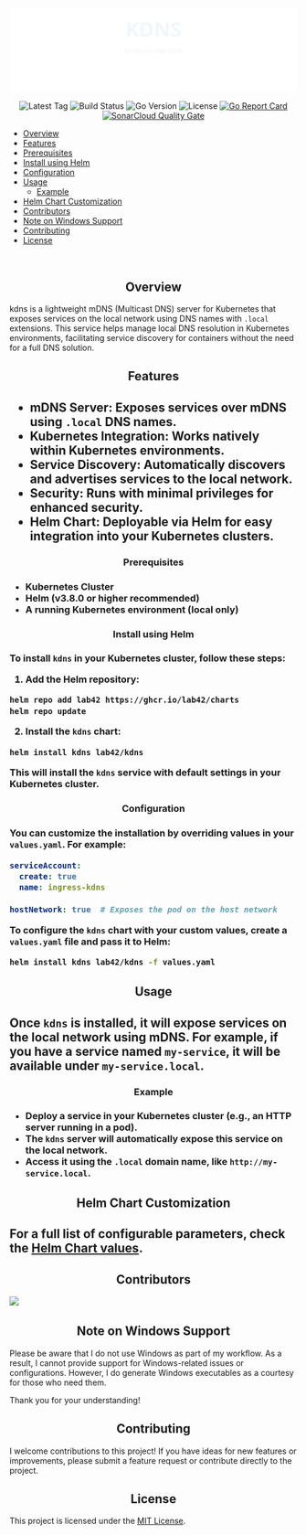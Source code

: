 ![kdns](assets/banner.svg)

<p align="center">
  <img src="https://img.shields.io/github/v/tag/lab42/kdns?label=latest%20tag&style=flat-square" alt="Latest Tag" height="30" />
  <img src="https://img.shields.io/github/actions/workflow/status/lab42/kdns/tag.yaml?style=flat-square" alt="Build Status" height="30" />
  <img src="https://img.shields.io/github/go-mod/go-version/lab42/kdns?style=flat-square" alt="Go Version" height="30" />
  <img src="https://img.shields.io/github/license/lab42/kdns?style=flat-square" alt="License" height="30" />
  <a href="https://goreportcard.com/report/github.com/lab42/kdns">
    <img src="https://goreportcard.com/badge/github.com/lab42/kdns?style=flat-square" alt="Go Report Card" height="30" />
  </a>
  <a href="https://sonarcloud.io/summary/overall?id=lab42_kdns">
  <img src="https://img.shields.io/sonar/quality_gate/lab42_kdns/main?server=https%3A%2F%2Fsonarcloud.io&style=flat-square" alt="SonarCloud Quality Gate" height="30">
  </a>
</p>

- [Overview](#overview)
- [Features](#features)
- [Prerequisites](#prerequisites)
- [Install using Helm](#install-using-helm)
- [Configuration](#configuration)
- [Usage](#usage)
  - [Example](#example)
- [Helm Chart Customization](#helm-chart-customization)
- [Contributors](#contributors)
- [Note on Windows Support](#note-on-windows-support)
- [Contributing](#contributing)
- [License](#license)

<br/>

<h2 align="center">Overview</h2>

kdns is a lightweight mDNS (Multicast DNS) server for Kubernetes that exposes services on the local network using DNS names with `.local` extensions. This service helps manage local DNS resolution in Kubernetes environments, facilitating service discovery for containers without the need for a full DNS solution.

<h2 align="center">Features<h2/>

- **mDNS Server**: Exposes services over mDNS using `.local` DNS names.
- **Kubernetes Integration**: Works natively within Kubernetes environments.
- **Service Discovery**: Automatically discovers and advertises services to the local network.
- **Security**: Runs with minimal privileges for enhanced security.
- **Helm Chart**: Deployable via Helm for easy integration into your Kubernetes clusters.

<h3 align="center">Prerequisites<h3/>

- Kubernetes Cluster
- Helm (v3.8.0 or higher recommended)
- A running Kubernetes environment (local only)

<h3 align="center">Install using Helm<h3/>

To install `kdns` in your Kubernetes cluster, follow these steps:

1. Add the Helm repository:

```bash
helm repo add lab42 https://ghcr.io/lab42/charts
helm repo update
```

2. Install the `kdns` chart:

```bash
helm install kdns lab42/kdns
```

This will install the `kdns` service with default settings in your Kubernetes cluster.

<h3 align="center">Configuration<h3/>

You can customize the installation by overriding values in your `values.yaml`. For example:

```yaml
serviceAccount:
  create: true
  name: ingress-kdns

hostNetwork: true  # Exposes the pod on the host network
```

To configure the `kdns` chart with your custom values, create a `values.yaml` file and pass it to Helm:

```bash
helm install kdns lab42/kdns -f values.yaml
```

<h2 align="center">Usage<h2/>

Once `kdns` is installed, it will expose services on the local network using mDNS. For example, if you have a service named `my-service`, it will be available under `my-service.local`.

<h3 align="center">Example<h3/>

- Deploy a service in your Kubernetes cluster (e.g., an HTTP server running in a pod).
- The `kdns` server will automatically expose this service on the local network.
- Access it using the `.local` domain name, like `http://my-service.local`.

<h2 align="center">Helm Chart Customization<h2/>

For a full list of configurable parameters, check the [Helm Chart values](https://github.com/lab42/charts/blob/main/charts/kdns/values.yaml).

<h2 align="center">Contributors</h2>

<a href="https://github.com/lab42/kdns/graphs/contributors">
  <img src="https://contrib.rocks/image?repo=lab42/kdns" />
</a>

<h2 align="center">Note on Windows Support</h2>

Please be aware that I do not use Windows as part of my workflow. As a result, I cannot provide support for Windows-related issues or configurations. However, I do generate Windows executables as a courtesy for those who need them.

Thank you for your understanding!

<h2 align="center">Contributing</h2>

I welcome contributions to this project! If you have ideas for new features or improvements, please submit a feature request or contribute directly to the project.

<h2 align="center">License</h2>

This project is licensed under the [MIT License](LICENSE).
